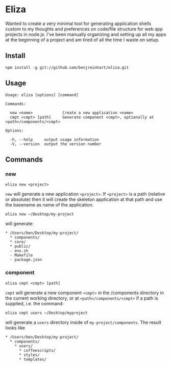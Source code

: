# Eliza

Wanted to create a very minimal tool for generating application shells custom to my thoughts and preferences on code/file structure for web app projects in node.js. I've been manually organizing and setting up all my apps at the beginning of a project and am tired of all the time I waste on setup.

## Install

`npm install -g git://github.com/benjreinhart/eliza.git`

## Usage

```
Usage: eliza [options] [command]

Commands:

  new <name>             Create a new application <name>
  cmpt <cmpt> [path]     Generate component <cmpt>, optionally at <path>/components/<cmpt>

Options:

  -h, --help     output usage information
  -V, --version  output the version number
```

## Commands

### new

`eliza new <project>`

`new` will generate a new application `<project>`. If `<project>` is a path (relative or absolute) then it will create the skeleton application at that path and use the basename as name of the application.

`eliza new ~/Desktop/my-project`

will generate:

```
* /Users/ben/Desktop/my-project/
  * components/
  * core/
  * public/
  - env.sh
  - Makefile
  - package.json
```

### component

`eliza cmpt <cmpt> [path]`

`cmpt` will generate a new component `<cmpt>` in the /components directory in the current working directory, or at `<path>/components/<cmpt>` if a path is supplied, i.e. the command:

`eliza cmpt users ~/Desktop/myproject`

will generate a `users` directory inside of `my-project/components`. The result looks like

```
* /Users/ben/Desktop/my-project/
  * components/
    * users/
      * coffeescripts/
      * styles/
      * templates/
```